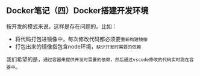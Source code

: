 ## Docker笔记（四）Docker搭建开发环境

按开发的模式来说，这样是存在问题的。比如：

- 将代码打包进镜像中，每次修改代码都必须要`重新构建镜像`
- 打包出来的镜像指包含node环境，`缺少开发时需要的依赖`

我们希望的是，`通过容器来提供开发时需要的依赖，然后通过vscode修改的代码实时跑在容器中`。

